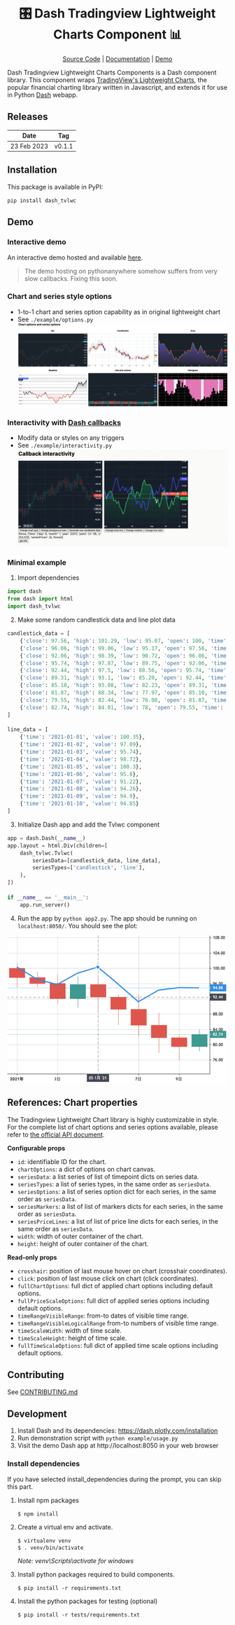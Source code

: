 <div style="text-align: center">
<h1>🎛 Dash Tradingview Lightweight Charts Component 📊</h1>

[Source Code](https://github.com/tysonwu/dash-tradingview) | [Documentation](https://dash-tradingview.readthedocs.io/) | [Demo](http://tysonwu.pythonanywhere.com/)

</div>

Dash Tradingview Lightweight Charts Components is a Dash component library. This component wraps [TradingView's Lightweight Charts](https://github.com/tradingview/lightweight-charts), the popular financial charting library written in Javascript, and extends it for use in Python [Dash](https://dash.plotly.com/) webapp.

## Releases

| Date        | Tag    |
| ----------- | ------ |
| 23 Feb 2023 | v0.1.1 |

## Installation

This package is available in PyPI:

```
pip install dash_tvlwc
```

## Demo

### Interactive demo

An interactive demo hosted and available [here](http://tysonwu.pythonanywhere.com/).

> The demo hosting on pythonanywhere somehow suffers from very slow callbacks. Fixing this soon.

### Chart and series style options
- 1-to-1 chart and series option capability as in original lightweight chart
- See `./example/options.py`
![Options](./docs/_static/options.png "Options")

### Interactivity with [Dash callbacks](https://dash.plotly.com/basic-callbacks)
- Modify data or styles on any triggers
- See `./example/interactivity.py`
![Interactivity](./docs/_static/interactivity.gif "Interactivity")

### Minimal example

1. Import dependencies
```python
import dash
from dash import html
import dash_tvlwc
```

2. Make some random candlestick data and line plot data
```python
candlestick_data = [
    {'close': 97.56, 'high': 101.29, 'low': 95.07, 'open': 100, 'time': '2021-01-01'},
    {'close': 96.06, 'high': 99.06, 'low': 95.17, 'open': 97.56, 'time': '2021-01-02'},
    {'close': 92.06, 'high': 98.39, 'low': 90.72, 'open': 96.06, 'time': '2021-01-03'},
    {'close': 95.74, 'high': 97.87, 'low': 89.75, 'open': 92.06, 'time': '2021-01-04'},
    {'close': 92.44, 'high': 97.5, 'low': 88.56, 'open': 95.74, 'time': '2021-01-05'},
    {'close': 89.31, 'high': 93.1, 'low': 85.20, 'open': 92.44, 'time': '2021-01-06'},
    {'close': 85.10, 'high': 93.08, 'low': 82.23, 'open': 89.31, 'time': '2021-01-07'},
    {'close': 81.87, 'high': 88.34, 'low': 77.97, 'open': 85.10, 'time': '2021-01-08'},
    {'close': 79.55, 'high': 82.44, 'low': 76.08, 'open': 81.87, 'time': '2021-01-09'},
    {'close': 82.74, 'high': 84.01, 'low': 78, 'open': 79.55, 'time': '2021-01-10'}
]

line_data = [
    {'time': '2021-01-01', 'value': 100.35},
    {'time': '2021-01-02', 'value': 97.09},
    {'time': '2021-01-03', 'value': 95.74},
    {'time': '2021-01-04', 'value': 98.72},
    {'time': '2021-01-05', 'value': 100.3},
    {'time': '2021-01-06', 'value': 95.8},
    {'time': '2021-01-07', 'value': 91.22},
    {'time': '2021-01-08', 'value': 94.26},
    {'time': '2021-01-09', 'value': 94.9},
    {'time': '2021-01-10', 'value': 94.85}
]
```

3. Initialize Dash app and add the Tvlwc component
```python
app = dash.Dash(__name__)
app.layout = html.Div(children=[
    dash_tvlwc.Tvlwc(
        seriesData=[candlestick_data, line_data],
        seriesTypes=['candlestick', 'line'],
    ),
])

if __name__ == '__main__':
    app.run_server()
```

4. Run the app by `python app2.py`. The app should be running on `localhost:8050/`. You should see the plot:

![Minimal example](./docs/_static/minimal_example.png "Minimal example")

## References: Chart properties

The Tradingview Lightweight Chart library is highly customizable in style. For the complete list of chart options and series options available, please refer to [the official API document](https://tradingview.github.io/lightweight-charts/docs/api).

**Configurable props**

- `id`: identifiable ID for the chart.
- `chartOptions`: a dict of options on chart canvas.
- `seriesData`: a list series of list of timepoint dicts on series data.
- `seriesTypes`: a list of series types, in the same order as `seriesData`.
- `seriesOptions`: a list of series option dict for each series, in the same order as `seriesData`.
- `seriesMarkers`: a list of list of markers dicts for each series, in the same order as `seriesData`.
- `seriesPriceLines`: a list of list of price line dicts for each series, in the same order as `seriesData`.
- `width`: width of outer container of the chart.
- `height`: height of outer container of the chart.

**Read-only props**
- `crosshair`: position of last mouse hover on chart (crosshair coordinates).
- `click`: position of last mouse click on chart (click coordinates).
- `fullChartOptions`: full dict of applied chart options including default options.
- `fullPriceScaleOptions`: full dict of applied series options including default options.
- `timeRangeVisibleRange`: from-to dates of visible time range.
- `timeRangeVisibleLogicalRange` from-to numbers of visible time range.
- `timeScaleWidth`: width of time scale.
- `timeScaleHeight`: height of time scale.
- `fullTimeScaleOptions`: full dict of applied time scale options including default options.

## Contributing

See [CONTRIBUTING.md](./CONTRIBUTING.md)

## Development

1. Install Dash and its dependencies: https://dash.plotly.com/installation
2. Run demonstration script with `python example/usage.py`
3. Visit the demo Dash app at http://localhost:8050 in your web browser

### Install dependencies

If you have selected install_dependencies during the prompt, you can skip this part.

1. Install npm packages
    ```
    $ npm install
    ```
2. Create a virtual env and activate.
    ```
    $ virtualenv venv
    $ . venv/bin/activate
    ```
    _Note: venv\Scripts\activate for windows_

3. Install python packages required to build components.
    ```
    $ pip install -r requirements.txt
    ```
4. Install the python packages for testing (optional)
    ```
    $ pip install -r tests/requirements.txt
    ```